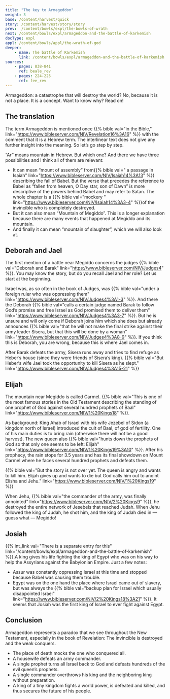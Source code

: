 ```yaml
---
title: "The key to Armageddon"
weight: 3
base: /content/harvest/quick
story: /content/harvest/story/story
prev:  /content/bowls/expl/the-bowls-of-wrath
next: /content/bowls/expl/armageddon-and-the-battle-of-karkemish
docType: expl
appl: /content/bowls/appl/the-wrath-of-god
deeper:
    - name: The battle of Karkemish
      link: /content/bowls/expl/armageddon-and-the-battle-of-karkemish
sources: 
    - pages: 838-841
      ref: beale_rev
    - pages: 224-225
      ref: fee_rev
---
```


Armageddon: a catastrophe that will destroy the world? No, because it is not a place. It is a concept. Want to know why? Read on!

## The translation

<a name="02ee"></a>
The term Armageddon is mentioned once {{% bible val="in the Bible," link="https://www.bibleserver.com/NIV/Revelation16%3A16" %}} with the comment that it is a Hebrew term. The interlinear text does not give any further insight into the meaning. So let’s go step by step.

“Ar” means mountain in Hebrew. But which one? And there we have three possibilities and I think all of them are relevant:

- It can mean “mount of assembly” from{{% bible val=" a passage in Isaiah" link="https://www.bibleserver.com/NIV/Isaiah14%3A13" %}} describing the fall of Babel. But the verse that precedes the reference to Babel as “fallen from heaven, O Day star, son of Dawn” is more descriptive of the powers behind Babel and may refer to Satan. The whole chapter is a {{% bible val="mockery " link="https://www.bibleserver.com/NIV/Isaiah14%3A3-4" %}}of the invincible who is completely destroyed.
- But it can also mean “Mountain of Megiddo”. This is a longer explanation because there are many events that happened at Megiddo and its mountain.
- And finally it can mean “mountain of slaughter”, which we will also look at.

## Deborah and Jael

<a name="4d88"></a>
The first mention of a battle near Megiddo concerns the judges {{% bible val="Deborah and Barak" link="https://www.bibleserver.com/NIV/Judges4" %}}. You may know the story, but do you recall Jael and her role? Let us start at the beginning.

Israel was, as so often in the book of Judges, was {{% bible val="under a foreign ruler who was oppressing them" link="https://www.bibleserver.com/NIV/Judges4%3A1-3" %}}. And there the Deborah {{% bible val="calls a certain judge named Barak to follow God’s promise and free Israel as God promised them to deliver them" link="https://www.bibleserver.com/NIV/Judges4%3A3-7" %}}. But he is unsure and will only come if Deborah joins him which she does but already announces {{% bible val="that he will not make the final strike against their army leader Sisera, but that this will be done by a woman" link="https://www.bibleserver.com/NIV/Judges4%3A8-9" %}}. If you think this is Deborah, you are wrong, because this is where Jael comes in.

After Barak defeats the army, Sisera runs away and tries to find refuge as Heber’s house (since they were friends of Sisera’s king). {{% bible val="But Heber‘s wife Jael took the opportunity to kill Sisera as he slept." link="https://www.bibleserver.com/NIV/Judges4%3A15-21" %}}

## Elijah

<a name="d43b"></a>
The mountain near Megiddo is called Carmel. {{% bible val="This is one of the most famous stories in the Old Testament describing the standing of one prophet of God against several hundred prophets of Baal" link="https://www.bibleserver.com/NIV/1%20Kings18" %}}.

As background: King Ahab of Israel with his wife Jezebel of Sidon (a kingdom north of Israel) introduced the cult of Baal, of god of fertility. One of his main duties is to bring rain (otherwise there will not be a good harvest). The new queen also {{% bible val="hunts down the prophets of God so that only one seems to be left: Elijah" link="https://www.bibleserver.com/NIV/1%20Kings19%3A10" %}}. After his prophecy, the rain stops for 3.5 years and has its final showdown on Mount Carmel where he faces several hundred prophets and defeats them.

{{% bible val="But the story is not over yet. The queen is angry and wants to kill him. Elijah gives up and wants to die but God calls him out to anoint Elisha and Jehu." link="https://www.bibleserver.com/NIV/1%20Kings19" %}}

When Jehu, {{% bible val="the commander of the army, was finally annointed" link="https://www.bibleserver.com/NIV/2%20Kings9" %}}, he destroyed the entire network of Jesebels that reached Judah. When Jehu followed the king of Judah, he shot him, and the king of Judah died in — guess what — Megiddo!

## Josiah

<a name="a257"></a>
{{% int_link val="There is a separate entry for this" link="/content/bowls/expl/armageddon-and-the-battle-of-karkemish" %}}.A king gives his life fighting the king of Egypt who was on his way to help the Assyrians against the Babylonian Empire. Just a few notes:

- Assur was constantly oppressing Israel at this time and stopped because Babel was causing them trouble.
- Egypt was on the one hand the place where Israel came out of slavery, but was always the {{% bible val="backup plan for Israel which usually disappointed Israel" link="https://www.bibleserver.com/NIV/2%20Kings18%3A21" %}}. It seems that Josiah was the first king of Israel to ever fight against Egypt.

## Conclusion

<a name="c932"></a>
Armageddon represents a paradox that we see throughout the New Testament, especially in the book of Revelation: The invincible is destroyed and the weak conquers.

- The place of death mocks the one who conquered all.
- A housewife defeats an army commander.
- A single prophet turns all Israel back to God and defeats hundreds of the evil queen’s prophets.
- A single commander overthrows his king and the neighboring king without preparation.
- A king of a tiny kingdom fights a world power, is defeated and killed, and thus secures the future of his people.
